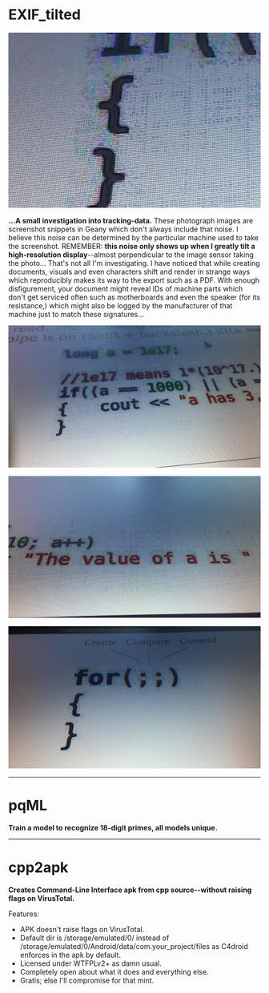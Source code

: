 <!--
Projects upcoming on a need-to-show basis.
-->




# EXIF_tilted

<p align="center">
  <img src="https://github.com/compromise-evident/WhatNext/blob/main/Other/EXIF_tilted_3.png">
</p>

**...A small investigation into tracking-data.** These photograph images are screenshot snippets in Geany which don't always include that noise. I believe this noise can be determined by the particular machine used to take the screenshot. REMEMBER: **this noise only shows up when I greatly tilt a high-resolution display**--almost perpendicular to the image sensor taking the photo... That's not all I'm investigating. I have noticed that while creating documents, visuals and even characters shift and render in strange ways which reproducibly makes its way to the export such as a PDF. With enough disfigurement, your document might reveal IDs of machine parts which don't get serviced often such as motherboards and even the speaker (for its resistance,) which might also be logged by the manufacturer of that machine just to match these signatures...

<p align="center">
  <img src="https://github.com/compromise-evident/WhatNext/blob/main/Other/EXIF_tilted_1.jpg">
</p>

<p align="center">
  <img src="https://github.com/compromise-evident/WhatNext/blob/main/Other/EXIF_tilted_2.jpg">
</p>

<p align="center">
  <img src="https://github.com/compromise-evident/WhatNext/blob/main/Other/EXIF_tilted_spider-brain-compares.jpg">
</p>

--------------------------------------------------------------------------------
# pqML
**Train a model to recognize 18-digit primes, all models unique.**

--------------------------------------------------------------------------------
# cpp2apk
**Creates Command-Line Interface apk from cpp source--without raising flags on VirusTotal.**

Features:
* APK doesn't raise flags on VirusTotal.
* Default dir is /storage/emulated/0/ instead of /storage/emulated/0/Android/data/com.your_project/files as C4droid enforces in the apk by default.
* Licensed under WTFPLv2+ as damn usual.
* Completely open about what it does and everything else.
* Gratis; else I'll compromise for that mint.
